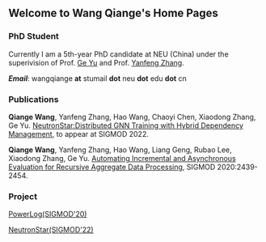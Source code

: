 ## Welcome to Wang Qiange's Home Pages

### PhD Student

Currently I am a 5th-year PhD candidate at NEU (China) under the superivision of Prof. [Ge Yu](http://faculty.neu.edu.cn/yuge/en/index.htm) and Prof. [Yanfeng Zhang](http://faculty.neu.edu.cn/zhangyf/zh_CN/zsxx/39659/list/index.htm).

***Email***: wangqiange **at** stumail **dot** neu **dot** edu **dot** cn


### Publications

**Qiange Wang**, Yanfeng Zhang, Hao Wang, Chaoyi Chen, Xiaodong Zhang, Ge Yu. [NeutronStar:Distributed GNN Training with Hybrid Dependency Management](https://dl.acm.org/doi/10.1145/3514221.3526134), to appear at SIGMOD 2022.



**Qiange Wang**, Yanfeng Zhang, Hao Wang, Liang Geng, Rubao Lee, Xiaodong Zhang, Ge Yu. [Automating Incremental and Asynchronous Evaluation for Recursive Aggregate Data Processing](https://dl.acm.org/doi/10.1145/3318464.3389712), SIGMOD 2020:2439-2454.


### Project
[PowerLog(SIGMOD'20)](https://github.com/Wangqge/PowerLog_ae) 

[NeutronStar(SIGMOD'22)](https://github.com/Wangqge/NeutronStarLite)
